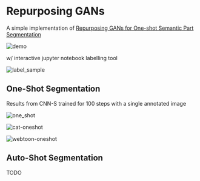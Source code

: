 # Repurposing GANs
A simple implementation of [Repurposing GANs for One-shot Semantic Part Segmentation](https://arxiv.org/abs/2103.04379) 

![demo](https://user-images.githubusercontent.com/26464535/111058929-2ba3fd00-84d5-11eb-964e-a29f374729da.gif)

w/ interactive jupyter notebook labelling tool

![label_sample](https://user-images.githubusercontent.com/26464535/111059840-d6b7b500-84db-11eb-864a-6a852f679336.jpg)


## One-Shot Segmentation

Results from CNN-S trained for 100 steps with a single annotated image

![one_shot](https://user-images.githubusercontent.com/26464535/111058934-35c5fb80-84d5-11eb-8142-2a6ad2e70be0.jpg)

![cat-oneshot](https://user-images.githubusercontent.com/26464535/111059843-da4b3c00-84db-11eb-865b-921d91ed3614.jpg)

![webtoon-oneshot](https://user-images.githubusercontent.com/26464535/111059326-141a4380-84d8-11eb-86cb-fa2c7d19b8d6.jpg)


## Auto-Shot Segmentation

TODO
